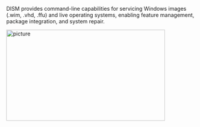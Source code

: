 DISM provides command-line capabilities for servicing Windows images (.wim, .vhd, .ffu) and live operating systems, enabling feature management, package integration, and system repair.

<img width="421" height="243" alt="picture" src="https://github.com/user-attachments/assets/68351d89-3da7-4bce-a3fb-ff398740ba1f" />
